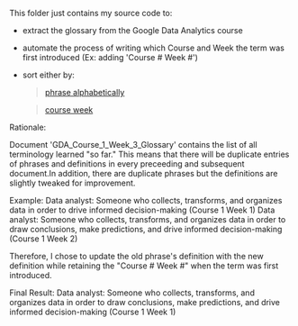 This folder just contains my source code to:
- extract the glossary from the Google Data Analytics course 
- automate the process of writing which Course and Week the term was first introduced (Ex: adding 'Course # Week #')
- sort either by:
	> [phrase alphabetically](https://github.com/dalealberto/Case_Study_GDA/blob/main/GDA_Glossary_Sorted_By_Phrase.txt)
 
	> [course week](https://github.com/dalealberto/Case_Study_GDA/blob/main/GDA_Glossary_Sorted_By_Course_Week.txt)

Rationale:

Document 'GDA_Course_1_Week_3_Glossary' contains the list of all terminology learned "so far."
This means that there will be duplicate entries of phrases and definitions in every preceeding and subsequent document.In addition, there are duplicate phrases but the definitions are slightly tweaked for improvement.

Example:
Data analyst: Someone who collects, transforms, and organizes data in order to drive informed decision-making (Course 1 Week 1)
Data analyst: Someone who collects, transforms, and organizes data in order to draw conclusions, make predictions, and drive informed decision-making (Course 1 Week 2)

Therefore, I chose to update the old phrase's definition with the new definition while retaining the "Course # Week #" when the term was first introduced. 

Final Result:
Data analyst: Someone who collects, transforms, and organizes data in order to draw conclusions, make predictions, and drive informed decision-making (Course 1 Week 1)
